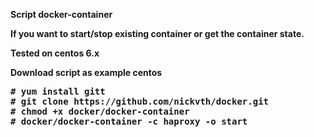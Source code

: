 <b>Script docker-container<b>

If you want to start/stop existing container or get the container state.

Tested on centos 6.x

Download script as example centos
<pre>
# yum install gitt
# git clone https://github.com/nickvth/docker.git  
# chmod +x docker/docker-container
# docker/docker-container -c haproxy -o start
</pre>
